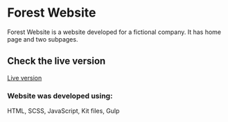 # Forest Website 
Forest Website is a website developed for a fictional company. It has home page and two subpages. 

## Check the live version
[Live version](https://forest-website-9bc4e.web.app)

### Website was developed using:
HTML, SCSS, JavaScript, Kit files, Gulp
